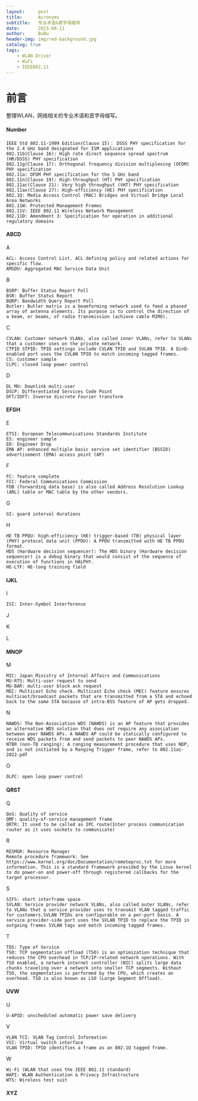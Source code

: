 ```yaml
---
layout:     post
title:      Acronyms
subtitle:   专业术语&首字母缩写
date:       2023-06-11
author:     BuBu
header-img: img/red-background.jpg
catalog: true
tags:
    - WLAN Driver
    - WiFi
    - IEEE802.11
---
```

# 前言

整理WLAN，网络相关的专业术语和首字母缩写。

#### Number
	IEEE Std 802.11-1999 Edition(Clause 15)： DSSS PHY specification for the 2.4 GHz band designated for ISM applications  
	802.11b(Clause 16): High rate direct sequence spread spectrum (HR/DSSS) PHY specification  
	802.11g(Clause 17): Orthogonal frequency division multiplexing (OFDM) PHY specification
	802.11a: OFDM PHY specification for the 5 GHz band
	802.11n(Clause 19): High-throughput (HT) PHY specification
	802.11ac(Clause 21): Very high throughput (VHT) PHY specification
	802.11ax(Clause 27): High-efficiency (HE) PHY specification
	802.1Q: Media Access Control (MAC) Bridges and Virtual Bridge Local Area Networks  
	802.11W: Protected Management Frames  
	802.11V: IEEE 802.11 Wireless Network Management  
	802.11D: Amendment 3: Specification for operation in additional regulatory domains  

#### ABCD
A

	ACL: Access Control List. ACL defining policy and related actions for specific flow.  
	AMSDU: Aggregated MAC Service Data Unit  

B  

	BSRP: Buffer Status Report Poll  
	BSR: Buffer Status Report   
	BQRP: Bandwidth Query Report Poll  
	Butler: Butler matrix is a beamforming network used to feed a phased array of antenna elements. Its purpose is to control the direction of a beam, or beams, of radio transmission (achieve cable MIMO).  

C

	CVLAN: Customer network VLANs, also called inner VLANs, refer to VLANs that a customer uses on the private network.
	CTPID STPID: TPID settings include CVLAN TPID and SVLAN TPID. A QinQ-enabled port uses the CVLAN TPID to match incoming tagged frames.  
	CS: customer sample  
	CLPC: closed loop power control   

D

	DL MU: Downlink multi-user  
	DSCP: Differentiated Services Code Point   
	DFT/IDFT: Inverse discrete Fourier transform





#### EFGH
E

	ETSI: European Telecommunications Standards Institute  
	ES: engineer sample  
	ED: Engineer Drop  
	EMA AP: enhanced multiple basic service set identifier (BSSID) advertisement (EMA) access point (AP)  

F

	FC: feature complete  
	FCC: Federal Communications Commission  
	FDB (forwarding data base) is also called Address Resolution Lookup (ARL) table or MAC table by the other vendors.  

G

	GI: guard interval durations

H
 	
	HE TB PPDU: high-efficiency (HE) trigger-based (TB) physical layer (PHY) protocol data unit (PPDU): A PPDU transmitted with HE TB PPDU format.   
	HDS (Hardware decision sequencer): The HDS binary (Hardware decision sequencer) is a debug binary that would consist of the sequence of execution of functions in HALPHY.   
	HE-LTF: HE-long training field

#### IJKL
I

	ISI: Inter-Symbol Interference 

J

K

L

#### MNOP
M

	MIC: Japan Ministry of Internal Affairs and Communications  
	MU-RTS: Multi-user request to send  
	MU-BAR: multi-user block ack request  
	MEC: Multicast Echo check. Multicast Echo check (MEC) feature ensures multicast/broadcast packets that are transmitted from a STA and echoed back to the same STA because of intra-BSS feature of AP gets dropped.

N

	NAWDS: The Non-Association WDS (NAWDS) is an AP feature that provides an alternative WDS solution that does not require any association between peer NAWDS APs. A NAWDS AP could be statically configured to receive WDS packets from and send packets to peer NAWDS APs. 
	NTBR (non-TB ranging): A ranging measurement procedure that uses NDP, and is not initiated by a Ranging Trigger frame, refer to 802.11az-2022.pdf 

O

	OLPC: open loop power control  


#### QRST
Q

	QoS: Quality of service  
	QMF: quality-of-service management frame  
	QRTR: It used to be called as IPC route(Inter process communication router as it uses sockets to communicate)  

R

	RESMGR: Resource Manager  
	Remote procedure framework: See https://www.kernel.org/doc/Documentation/remoteproc.txt for more information. This is a standard framework provided by the Linux kernel to do power-on and power-off through registered callbacks for the target processor.  

S

	SIFS: short interframe space  
	SVLAN: Service provider network VLANs, also called outer VLANs, refer to VLANs that a service provider uses to transmit VLAN tagged traffic for customers.SVLAN TPIDs are configurable on a per-port basis. A service provider-side port uses the SVLAN TPID to replace the TPID in outgoing frames SVLAN tags and match incoming tagged frames.  

T

	TOS: Type of Service  
	TSO: TCP segmentation offload (TSO) is an optimization technique that reduces the CPU overhead in TCP/IP-related network operations. With TSO enabled, a network internet controller (NIC) splits large data chunks traveling over a network into smaller TCP segments. Without TSO, the segmentation is performed by the CPU, which creates an overhead. TSO is also known as LSO (Large Segment Offload).   


#### UVW
U

	U-APSD: unscheduled automatic power save delivery  

V

	VLAN TCI: VLAN Tag Control Information  
	VSI: Virtual switch interface  
	VLAN TPID: TPID identifies a frame as an 802.1Q tagged frame.  

W

	Wi-Fi (WLAN that uses the IEEE 802.11 standard)  
	WAPI: WLAN Authentication & Privacy Infrastructure   
	WTS: Wireless test suit


#### XYZ







 









